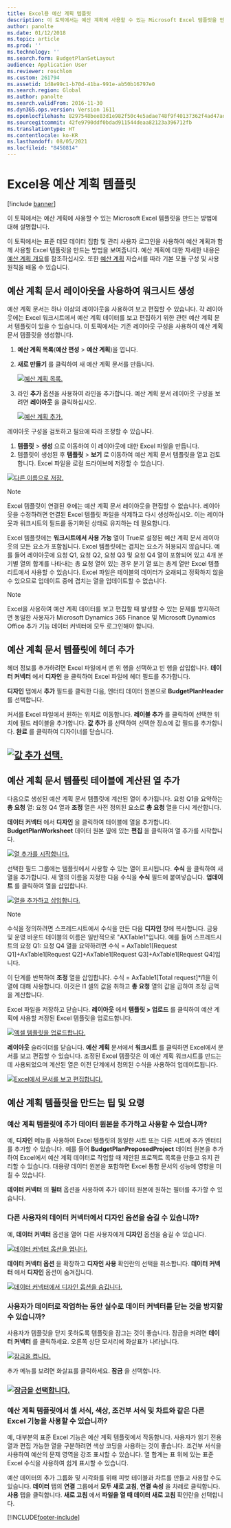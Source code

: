 ```yaml
---
title: Excel용 예산 계획 템플릿
description: 이 토픽에서는 예산 계획에 사용할 수 있는 Microsoft Excel 템플릿을 만드는 방법에 대해 설명합니다.
author: panolte
ms.date: 01/12/2018
ms.topic: article
ms.prod: ''
ms.technology: ''
ms.search.form: BudgetPlanSetLayout
audience: Application User
ms.reviewer: roschlom
ms.custom: 261794
ms.assetid: 1d8e99c1-b70d-41ba-991e-ab50b16797e0
ms.search.region: Global
ms.author: panolte
ms.search.validFrom: 2016-11-30
ms.dyn365.ops.version: Version 1611
ms.openlocfilehash: 8297548bee83d1e982f50c4e5adae748f9f40137362f4ad47ad837ea2af96c29
ms.sourcegitcommit: 42fe9790ddf0bdad911544deaa82123a396712fb
ms.translationtype: HT
ms.contentlocale: ko-KR
ms.lasthandoff: 08/05/2021
ms.locfileid: "8450814"
---
```

# <a name="budget-planning-templates-for-excel"></a>Excel용 예산 계획 템플릿

[!include [banner](../includes/banner.md)]

이 토픽에서는 예산 계획에 사용할 수 있는 Microsoft Excel 템플릿을 만드는 방법에 대해 설명합니다.

이 토픽에서는 표준 데모 데이터 집합 및 관리 사용자 로그인을 사용하여 예산 계획과 함께 사용할 Excel 템플릿을 만드는 방법을 보여줍니다. 예산 계획에 대한 자세한 내용은 [예산 계획 개요](budget-planning-overview-configuration.md)를 참조하십시오. 또한 [예산 계획](budget-plan.md) 자습서를 따라 기본 모듈 구성 및 사용 원칙을 배울 수 있습니다.

## <a name="generate-a-worksheet-using-budget-plan-document-layout"></a>예산 계획 문서 레이아웃을 사용하여 워크시트 생성

예산 계획 문서는 하나 이상의 레이아웃을 사용하여 보고 편집할 수 있습니다. 각 레이아웃에는 Excel 워크시트에서 예산 계획 데이터를 보고 편집하기 위한 관련 예산 계획 문서 템플릿이 있을 수 있습니다. 이 토픽에서는 기존 레이아웃 구성을 사용하여 예산 계획 문서 템플릿을 생성합니다. 

1. **예산 계획 목록**(**예산 편성** &gt; **예산 계획**)을 엽니다. 
2. **새로 만들기** 를 클릭하여 새 예산 계획 문서를 만듭니다. 

   [![예산 계획 목록.](./media/bpt11-1024x552.png)](./media/bpt11.png) 

3. 라인 **추가** 옵션을 사용하여 라인을 추가합니다. 예산 계획 문서 레이아웃 구성을 보려면 **레이아웃** 을 클릭하십시오. 

   [![예산 계획 추가.](./media/bpt2-1024x274.png)](./media/bpt2.png) 

레이아웃 구성을 검토하고 필요에 따라 조정할 수 있습니다. 
1. **템플릿** &gt; **생성** 으로 이동하여 이 레이아웃에 대한 Excel 파일을 만듭니다. 
2. 템플릿이 생성된 후 **템플릿** &gt; **보기** 로 이동하여 예산 계획 문서 템플릿을 열고 검토합니다. Excel 파일을 로컬 드라이브에 저장할 수 있습니다. 

[![다른 이름으로 저장.](./media/bpt3-1024x545.png)](./media/bpt3.png)

> [!NOTE] 
> Excel 템플릿이 연결된 후에는 예산 계획 문서 레이아웃을 편집할 수 없습니다. 레이아웃을 수정하려면 연결된 Excel 템플릿 파일을 삭제하고 다시 생성하십시오. 이는 레이아웃과 워크시트의 필드를 동기화된 상태로 유지하는 데 필요합니다. 

Excel 템플릿에는 **워크시트에서 사용 가능** 열이 True로 설정된 예산 계획 문서 레이아웃의 모든 요소가 포함됩니다. Excel 템플릿에는 겹치는 요소가 허용되지 않습니다. 예를 들어 레이아웃에 요청 Q1, 요청 Q2, 요청 Q3 및 요청 Q4 열이 포함되어 있고 4개 분기별 열의 합계를 나타내는 총 요청 열이 있는 경우 분기 열 또는 총계 열만 Excel 템플리트에서 사용할 수 있습니다. Excel 파일은 테이블의 데이터가 오래되고 정확하지 않을 수 있으므로 업데이트 중에 겹치는 열을 업데이트할 수 없습니다.

> [!NOTE] 
> Excel을 사용하여 예산 계획 데이터를 보고 편집할 때 발생할 수 있는 문제를 방지하려면 동일한 사용자가 Microsoft Dynamics 365 Finance 및 Microsoft Dynamics Office 추가 기능 데이터 커넥터에 모두 로그인해야 합니다.

## <a name="add-a-header-to-budget-plan-document-template"></a>예산 계획 문서 템플릿에 헤더 추가
헤더 정보를 추가하려면 Excel 파일에서 맨 위 행을 선택하고 빈 행을 삽입합니다. **데이터 커넥터** 에서 **디자인** 을 클릭하여 Excel 파일에 헤더 필드를 추가합니다.

**디자인** 탭에서 **추가** 필드를 클릭한 다음, 엔터티 데이터 원본으로 **BudgetPlanHeader** 를 선택합니다.

커서를 Excel 파일에서 원하는 위치로 이동합니다. **레이블 추가** 를 클릭하여 선택한 위치에 필드 레이블을 추가합니다. **값 추가** 를 선택하여 선택한 장소에 값 필드를 추가합니다. **완료** 를 클릭하여 디자이너를 닫습니다.

## <a name="select-add-valuemediabpt7png"></a>[![값 추가 선택.](./media/bpt7.png)](./media/bpt7.png)

## <a name="add-a-calculated-column-to-budget-plan-document-template-table"></a>예산 계획 문서 템플릿 테이블에 계산된 열 추가

다음으로 생성된 예산 계획 문서 템플릿에 계산된 열이 추가됩니다. 요청 Q1을 요약하는 **총 요청** 열: 요청 Q4 열과 **조정** 열은 사전 정의된 요소로 **총 요청** 열을 다시 계산합니다.

**데이터 커넥터** 에서 **디자인** 을 클릭하여 테이블에 열을 추가합니다. **BudgetPlanWorksheet** 데이터 원본 옆에 있는 **편집** 을 클릭하여 열 추가를 시작합니다.

[![열 추가를 시작합니다.](./media/bpt8-1024x301.png)](./media/bpt8.png) 

선택한 필드 그룹에는 템플릿에서 사용할 수 있는 열이 표시됩니다. **수식** 을 클릭하여 새 열을 추가합니다. 새 열의 이름을 지정한 다음 수식을 **수식** 필드에 붙여넣습니다. **업데이트** 를 클릭하여 열을 삽입합니다.

[![열을 추가하고 삽입합니다.](./media/bpt12-1024x565.png)](./media/bpt12.png)

> [!NOTE] 
> 수식을 정의하려면 스프레드시트에서 수식을 만든 다음 **디자인** 창에 복사합니다. 금융 및 운영 바운드 테이블의 이름은 일반적으로 "AXTable1"입니다. 예를 들어 스프레드시트의 요청 Q1: 요청 Q4 열을 요약하려면 수식 = AxTable1\[Request Q1\]+AxTable1\[Request Q2\]+AxTable1\[Request Q3\]+AxTable1\[Request Q4\]입니다.

이 단계를 반복하여 **조정** 열을 삽입합니다. 수식 = AxTable1\[Total request\]\*$I$1을 이 열에 대해 사용합니다. 이것은 I1 셀의 값을 취하고 **총 요청** 열의 값을 곱하여 조정 금액을 계산합니다.

Excel 파일을 저장하고 닫습니다. **레이아웃** 에서 **템플릿 &gt; 업로드** 를 클릭하여 예산 계획에 사용할 저장된 Excel 템플릿을 업로드합니다. 

[![엑셀 템플릿을 업로드합니다.](./media/bpt10-1024x352.png)](./media/bpt10.png) 

**레이아웃** 슬라이더를 닫습니다. **예산 계획** 문서에서 **워크시트** 를 클릭하면 Excel에서 문서를 보고 편집할 수 있습니다. 조정된 Excel 템플릿은 이 예산 계획 워크시트를 만드는 데 사용되었으며 계산된 열은 이전 단계에서 정의된 수식을 사용하여 업데이트됩니다. 

[![Excel에서 문서를 보고 편집합니다.](./media/bpt111-1024x431.png)](./media/bpt111.png)

## <a name="tips--tricks-for-creating-budget-plan-templates"></a>예산 계획 템플릿을 만드는 팁 및 요령
### <a name="can-i-add-and-use-additional-data-sources-to-a-budget-plan-template"></a>예산 계획 템플릿에 추가 데이터 원본을 추가하고 사용할 수 있습니까?

예, **디자인** 메뉴를 사용하여 Excel 템플릿의 동일한 시트 또는 다른 시트에 추가 엔터티를 추가할 수 있습니다. 예를 들어 **BudgetPlanProposedProject** 데이터 원본을 추가하여 Excel에서 예산 계획 데이터로 작업할 때 제안된 프로젝트 목록을 만들고 유지 관리할 수 있습니다. 대용량 데이터 원본을 포함하면 Excel 통합 문서의 성능에 영향을 미칠 수 있습니다. 

**데이터 커넥터** 의 **필터** 옵션을 사용하여 추가 데이터 원본에 원하는 필터를 추가할 수 있습니다.

### <a name="can-i-hide-the-design-option-in-the-data-connector-for-other-users"></a>다른 사용자의 데이터 커넥터에서 디자인 옵션을 숨길 수 있습니까?

예, **데이터 커넥터** 옵션을 열어 다른 사용자에게 **디자인** 옵션을 숨길 수 있습니다.

[![데이터 커넥터 옵션을 엽니다.](./media/bpt13-1024x565.png)](./media/bpt13.png)

**데이터 커넥터 옵션** 을 확장하고 **디자인 사용** 확인란의 선택을 취소합니다. **데이터 커넥터** 에서 **디자인** 옵션이 숨겨집니다.

[![데이터 커넥터에서 디자인 옵션을 숨깁니다.](./media/bpt14-1024x592.png)](./media/bpt14.png)

### <a name="can-i-prevent-users-from-accidently-closing-the-data-connector-while-working-with-data"></a>사용자가 데이터로 작업하는 동안 실수로 데이터 커넥터를 닫는 것을 방지할 수 있습니까?

사용자가 템플릿을 닫지 못하도록 템플릿을 잠그는 것이 좋습니다. 잠금을 켜려면 **데이터 커넥터** 를 클릭하세요. 오른쪽 상단 모서리에 화살표가 나타납니다. 

[![잠금을 켭니다.](./media/bpt15-1024x285.png)](./media/bpt15.png) 

추가 메뉴를 보려면 화살표를 클릭하세요. **잠금** 을 선택합니다.

### <a name="select-lockmediabpt16png"></a>[![잠금을 선택합니다.](./media/bpt16-1024x614.png)](./media/bpt16.png)

### <a name="can-i-use-other-excel-features-like-cell-formatting-colors-conditional-formatting-and-charts-with-my-budget-plan-templates"></a>예산 계획 템플릿에서 셀 서식, 색상, 조건부 서식 및 차트와 같은 다른 Excel 기능을 사용할 수 있습니까?

예, 대부분의 표준 Excel 기능은 예산 계획 템플릿에서 작동합니다. 사용자가 읽기 전용 열과 편집 가능한 열을 구분하려면 색상 코딩을 사용하는 것이 좋습니다. 조건부 서식을 사용하여 예산의 문제 영역을 강조 표시할 수 있습니다. 열 합계는 표 위에 있는 표준 Excel 수식을 사용하여 쉽게 표시할 수 있습니다.

예산 데이터의 추가 그룹화 및 시각화를 위해 피벗 테이블과 차트를 만들고 사용할 수도 있습니다. **데이터** 탭의 **연결** 그룹에서 **모두 새로 고침**, **연결 속성** 을 차례로 클릭합니다. **사용** 탭을 클릭합니다. **새로 고침** 에서 **파일을 열 때 데이터 새로 고침** 확인란을 선택합니다. 





[!INCLUDE[footer-include](../../includes/footer-banner.md)]